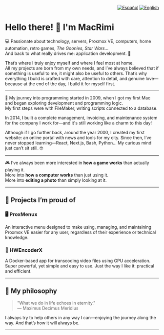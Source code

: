 <p align="right">
  <a href="#"><img src="https://flagcdn.com/w20/es.png" alt="Español"></a>
  <a href="https://github.com/MacRimi/MacRimi/blob/main/README.en.md"><img src="https://flagcdn.com/w20/gb.png" alt="English"></a>
</p>


# Hello there! 👋 I'm MacRimi

💻 Passionate about technology, servers, Proxmox VE, computers, home automation, retro games, *The Goonies*, *Star Wars*...  
And back to what really drives me: application development. 🚀

That’s where I truly enjoy myself and where I feel most at home.  
All my projects are born from my own needs, and I’ve always believed that if something is useful to me, it might also be useful to others. That’s why everything I build is crafted with care, attention to detail, and genuine love—because at the end of the day, I build it for myself first.

---

👶 My journey into programming started in 2009, when I got my first Mac and began exploring development and programming logic.  
My first steps were with FileMaker, writing scripts connected to a database.

In 2014, I built a complete management, invoicing, and maintenance system for the company I work for—and it's still working like a charm to this day!

Although if I go further back, around the year 2000, I created my first website: an online portal with news and tools for my city. Since then, I’ve never stopped learning—React, Next.js, Bash, Python… My curious mind just can’t sit still. 🤓

---

🎮 I’ve always been more interested in **how a game works** than actually playing it.  
More into **how a computer works** than just using it.  
More into **editing a photo** than simply looking at it.

---

## 🌟 Projects I’m proud of

### 🖥️ **ProxMenux**
An interactive menu designed to make using, managing, and maintaining Proxmox VE easier for any user, regardless of their experience or technical knowledge.

### 🎥 **HWEncoderX**
A Docker-based app for transcoding video files using GPU acceleration. Super powerful, yet simple and easy to use. Just the way I like it: practical and efficient.

---

## 🧠 My philosophy

> "What we do in life echoes in eternity."  
> — Maximus Decimus Meridius

I always try to help others in any way I can—enjoying the journey along the way. And that’s how it will always be.

---
